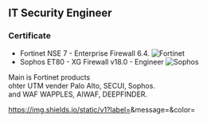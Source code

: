 ## IT Security Engineer

### Certificate
- Fortinet NSE 7 - Enterprise Firewall 6.4. ![Fortinet](https://img.shields.io/badge/-Fortinet-EE3124?style=plastic&logo=fortinet&logoColor=white)
- Sophos ET80 - XG Firewall v18.0 - Engineer ![Sophos](https://img.shields.io/badge/-Sophos-000?style=plastic&logo=Simkl&logoColor=white)
 
Main is Fortinet products  
ohter UTM vender Palo Alto, SECUI, Sophos.  
and WAF WAPPLES, AIWAF, DEEPFINDER.  

https://img.shields.io/static/v1?label=<React>&message=<MESSAGE>&color=<COLOR>
